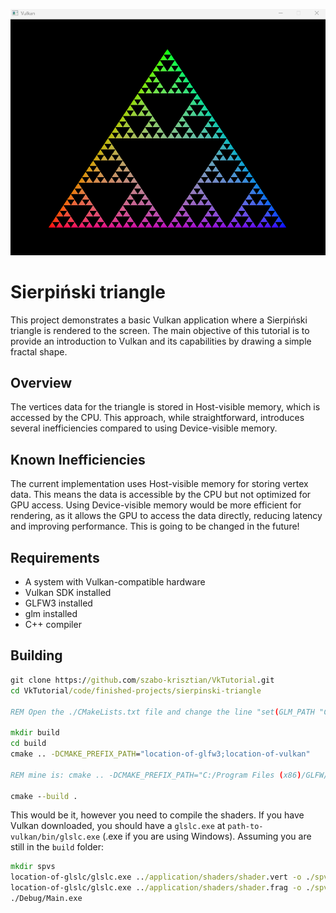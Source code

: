 ![fractal](https://github.com/szabo-krisztian/VkTutorial/blob/master/images/fractal.png?raw=true)

# Sierpiński triangle

This project demonstrates a basic Vulkan application where a Sierpiński triangle is rendered to the screen. The main objective of this tutorial is to provide an introduction to Vulkan and its capabilities by drawing a simple fractal shape.

## Overview

The vertices data for the triangle is stored in Host-visible memory, which is accessed by the CPU. This approach, while straightforward, introduces several inefficiencies compared to using Device-visible memory.

## Known Inefficiencies

The current implementation uses Host-visible memory for storing vertex data. This means the data is accessible by the CPU but not optimized for GPU access. Using Device-visible memory would be more efficient for rendering, as it allows the GPU to access the data directly, reducing latency and improving performance. This is going to be changed in the future!

## Requirements

- A system with Vulkan-compatible hardware
- Vulkan SDK installed
- GLFW3 installed
- glm installed
- C++ compiler

## Building
```bat
git clone https://github.com/szabo-krisztian/VkTutorial.git
cd VkTutorial/code/finished-projects/sierpinski-triangle

REM Open the ./CMakeLists.txt file and change the line "set(GLM_PATH "C:/glm")" to your glm location "set(GLM_PATH "my-path-to-glm")"

mkdir build
cd build
cmake .. -DCMAKE_PREFIX_PATH="location-of-glfw3;location-of-vulkan"

REM mine is: cmake .. -DCMAKE_PREFIX_PATH="C:/Program Files (x86)/GLFW/lib/cmake;C:\VulkanAPI\Lib\cmake"

cmake --build .
```

This would be it, however you need to compile the shaders. If you have Vulkan downloaded, you should have a ```glslc.exe``` at ```path-to-vulkan/bin/glslc.exe``` (.exe if you are using Windows). Assuming you are still in the ```build``` folder:

```bat
mkdir spvs
location-of-glslc/glslc.exe ../application/shaders/shader.vert -o ./spvs/vert.spv
location-of-glslc/glslc.exe ../application/shaders/shader.frag -o ./spvs/frag.spv
./Debug/Main.exe
```